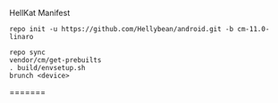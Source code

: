 HellKat Manifest

```
repo init -u https://github.com/Hellybean/android.git -b cm-11.0-linaro

```    

```
repo sync
vendor/cm/get-prebuilts
. build/envsetup.sh
brunch <device>
```
=======
